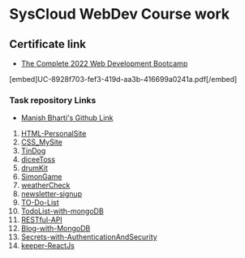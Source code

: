 # SysCloud WebDev Course work

## Certificate link
- [The Complete 2022 Web Development Bootcamp
](http://ude.my/UC-8928f703-fef3-419d-aa3b-416699a0241a)

<!-- UC-8928f703-fef3-419d-aa3b-416699a0241a.pdf -->
<!-- xfun::embed_file("UC-8928f703-fef3-419d-aa3b-416699a0241a.pdf") -->
<!-- <embed src="UC-8928f703-fef3-419d-aa3b-416699a0241a.pdf" type="application/pdf"> -->
<!-- <object data="UC-8928f703-fef3-419d-aa3b-416699a0241a.pdf" type="application/pdf" width="100%"> 
</object> -->
[embed]UC-8928f703-fef3-419d-aa3b-416699a0241a.pdf[/embed]

### Task repository Links
- [Manish Bharti's Github Link](https://github.com/mbharti321)


1. [HTML-PersonalSite](https://github.com/mbharti321/HTML-PersonalSite)
2. [CSS_MySite](https://github.com/mbharti321/CSS_MySite)
3. [TinDog](https://github.com/mbharti321/TinDog)
4. [diceeToss](https://github.com/mbharti321/diceeToss)
5. [drumKit](https://github.com/mbharti321/drumKit)
6. [SimonGame](https://github.com/mbharti321/SimonGame)
7. [weatherCheck](https://github.com/mbharti321/weatherCheck)
8. [newsletter-signup](https://github.com/mbharti321/newsletter-signup)
9. [TO-Do-List ](https://github.com/mbharti321/TO-Do-List)
10. [TodoList-with-mongoDB](https://github.com/mbharti321/TodoList-with-mongoDB)
11. [RESTful-API](https://github.com/mbharti321/RESTful-API)
12. [Blog-with-MongoDB](https://github.com/mbharti321/Blog-with-MongoDB)
13. [Secrets-with-AuthenticationAndSecurity](https://github.com/mbharti321/Secrets-with-AuthenticationAndSecurity)
14. [keeper-ReactJs](https://github.com/mbharti321/keeper-ReactJs)

